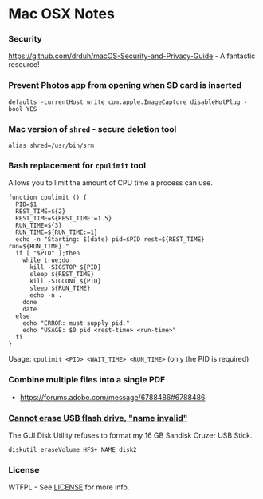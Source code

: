 Mac OSX Notes
=============

### Security
https://github.com/drduh/macOS-Security-and-Privacy-Guide - A fantastic resource!

### Prevent Photos app from opening when SD card is inserted
    defaults -currentHost write com.apple.ImageCapture disableHotPlug -bool YES

### Mac version of `shred` - secure deletion tool
    alias shred=/usr/bin/srm

### Bash replacement for `cpulimit` tool
Allows you to limit the amount of CPU time a process can use.

    function cpulimit () {
      PID=$1
      REST_TIME=${2}
      REST_TIME=${REST_TIME:=1.5}
      RUN_TIME=${3}
      RUN_TIME=${RUN_TIME:=1}
      echo -n "Starting: $(date) pid=$PID rest=${REST_TIME} run=${RUN_TIME}."
      if [ "$PID" ];then
        while true;do
          kill -SIGSTOP ${PID}
          sleep ${REST_TIME}
          kill -SIGCONT ${PID}
          sleep ${RUN_TIME}
          echo -n .
        done
        date
      else
        echo "ERROR: must supply pid."
        echo "USAGE: $0 pid <rest-time> <run-time>"
      fi
    }

Usage: `cpulimit <PID> <WAIT_TIME> <RUN_TIME>`  (only the PID is required)

### Combine multiple files into a single PDF
* https://forums.adobe.com/message/6788486#6788486

### [Cannot erase USB flash drive, "name invalid"](https://discussions.apple.com/message/29454263#message29454263)
The GUI Disk Utility refuses to format my 16 GB Sandisk Cruzer USB Stick.

    diskutil eraseVolume HFS+ NAME disk2

### License

WTFPL - See [LICENSE](https://github.com/jonathancross/jc-docs/blob/master/LICENSE) for more info.

